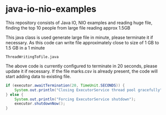 # java-io-nio-examples
This repository consists of Java IO, NIO examples and reading huge file, finding the top 10 people from large file reading approx 1.5GB

This java class is used generate large file in minute, please terminate it if necessary. As this code can write file approximately close to size of 1 GB to 1.5 GB in a 1 minute

```
ThreadWritingToFile.java
```

The above code is currently configured to terminate in 20 seconds, please update it if necessary. If the file marks.csv is already present, the code will start adding data to existing file.
 
```java
if (executor.awaitTermination(20, TimeUnit.SECONDS)) {
	System.out.println("Closing ExecutorService thread pool gracefully");
} else {
	System.out.println("Forcing ExecutorService shutdown");
	executor.shutdownNow();
}
```
